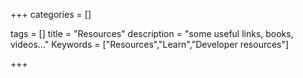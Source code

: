 +++
categories = []

tags = []
title = "Resources"
description = "some useful links, books, videos..."
Keywords = ["Resources","Learn","Developer resources"]

+++

